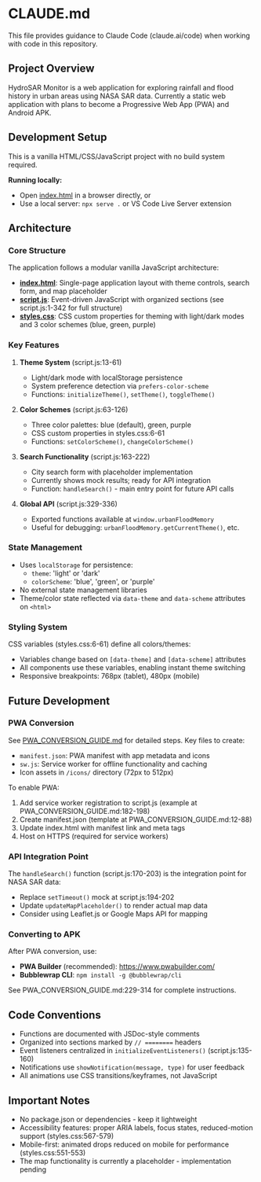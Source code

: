 # CLAUDE.md

This file provides guidance to Claude Code (claude.ai/code) when working with code in this repository.

## Project Overview

HydroSAR Monitor is a web application for exploring rainfall and flood history in urban areas using NASA SAR data. Currently a static web application with plans to become a Progressive Web App (PWA) and Android APK.

## Development Setup

This is a vanilla HTML/CSS/JavaScript project with no build system required.

**Running locally:**
- Open [index.html](index.html) in a browser directly, or
- Use a local server: `npx serve .` or VS Code Live Server extension

## Architecture

### Core Structure

The application follows a modular vanilla JavaScript architecture:

- **[index.html](index.html)**: Single-page application layout with theme controls, search form, and map placeholder
- **[script.js](script.js)**: Event-driven JavaScript with organized sections (see script.js:1-342 for full structure)
- **[styles.css](styles.css)**: CSS custom properties for theming with light/dark modes and 3 color schemes (blue, green, purple)

### Key Features

1. **Theme System** (script.js:13-61)
   - Light/dark mode with localStorage persistence
   - System preference detection via `prefers-color-scheme`
   - Functions: `initializeTheme()`, `setTheme()`, `toggleTheme()`

2. **Color Schemes** (script.js:63-126)
   - Three color palettes: blue (default), green, purple
   - CSS custom properties in styles.css:6-61
   - Functions: `setColorScheme()`, `changeColorScheme()`

3. **Search Functionality** (script.js:163-222)
   - City search form with placeholder implementation
   - Currently shows mock results; ready for API integration
   - Function: `handleSearch()` - main entry point for future API calls

4. **Global API** (script.js:329-336)
   - Exported functions available at `window.urbanFloodMemory`
   - Useful for debugging: `urbanFloodMemory.getCurrentTheme()`, etc.

### State Management

- Uses `localStorage` for persistence:
  - `theme`: 'light' or 'dark'
  - `colorScheme`: 'blue', 'green', or 'purple'
- No external state management libraries
- Theme/color state reflected via `data-theme` and `data-scheme` attributes on `<html>`

### Styling System

CSS variables (styles.css:6-61) define all colors/themes:
- Variables change based on `[data-theme]` and `[data-scheme]` attributes
- All components use these variables, enabling instant theme switching
- Responsive breakpoints: 768px (tablet), 480px (mobile)

## Future Development

### PWA Conversion

See [PWA_CONVERSION_GUIDE.md](PWA_CONVERSION_GUIDE.md) for detailed steps. Key files to create:
- `manifest.json`: PWA manifest with app metadata and icons
- `sw.js`: Service worker for offline functionality and caching
- Icon assets in `/icons/` directory (72px to 512px)

To enable PWA:
1. Add service worker registration to script.js (example at PWA_CONVERSION_GUIDE.md:182-198)
2. Create manifest.json (template at PWA_CONVERSION_GUIDE.md:12-88)
3. Update index.html with manifest link and meta tags
4. Host on HTTPS (required for service workers)

### API Integration Point

The `handleSearch()` function (script.js:170-203) is the integration point for NASA SAR data:
- Replace `setTimeout()` mock at script.js:194-202
- Update `updateMapPlaceholder()` to render actual map data
- Consider using Leaflet.js or Google Maps API for mapping

### Converting to APK

After PWA conversion, use:
- **PWA Builder** (recommended): https://www.pwabuilder.com/
- **Bubblewrap CLI**: `npm install -g @bubblewrap/cli`

See PWA_CONVERSION_GUIDE.md:229-314 for complete instructions.

## Code Conventions

- Functions are documented with JSDoc-style comments
- Organized into sections marked by `// ========` headers
- Event listeners centralized in `initializeEventListeners()` (script.js:135-160)
- Notifications use `showNotification(message, type)` for user feedback
- All animations use CSS transitions/keyframes, not JavaScript

## Important Notes

- No package.json or dependencies - keep it lightweight
- Accessibility features: proper ARIA labels, focus states, reduced-motion support (styles.css:567-579)
- Mobile-first: animated drops reduced on mobile for performance (styles.css:551-553)
- The map functionality is currently a placeholder - implementation pending
